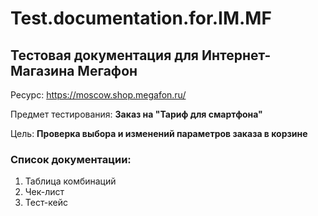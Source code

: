 # Test.documentation.for.IM.MF
## Тестовая документация для Интернет-Магазина Мегафон

Ресурс: https://moscow.shop.megafon.ru/

Предмет тестирования: **Заказ на "Тариф для смартфона"**

Цель: **Проверка выбора и изменений параметров заказа в корзине**

### **Список документации:** ###
1. Таблица комбинаций
2. Чек-лист
3. Тест-кейс
